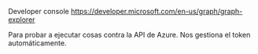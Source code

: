 Developer console
https://developer.microsoft.com/en-us/graph/graph-explorer

Para probar a ejecutar cosas contra la API de Azure.
Nos gestiona el token automáticamente.
